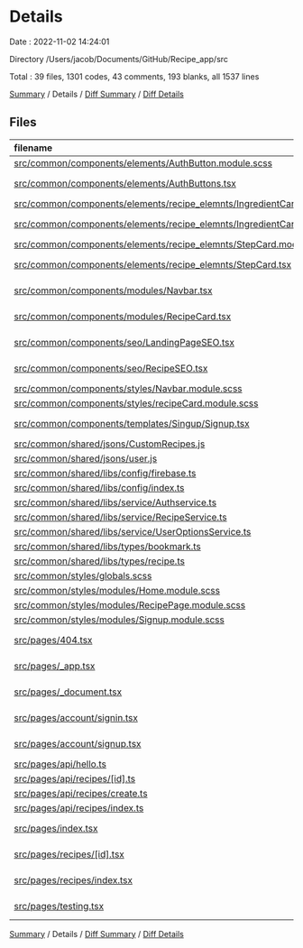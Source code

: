 # Details

Date : 2022-11-02 14:24:01

Directory /Users/jacob/Documents/GitHub/Recipe_app/src

Total : 39 files,  1301 codes, 43 comments, 193 blanks, all 1537 lines

[Summary](results.md) / Details / [Diff Summary](diff.md) / [Diff Details](diff-details.md)

## Files
| filename | language | code | comment | blank | total |
| :--- | :--- | ---: | ---: | ---: | ---: |
| [src/common/components/elements/AuthButton.module.scss](/src/common/components/elements/AuthButton.module.scss) | SCSS | 0 | 0 | 1 | 1 |
| [src/common/components/elements/AuthButtons.tsx](/src/common/components/elements/AuthButtons.tsx) | TypeScript React | 60 | 0 | 5 | 65 |
| [src/common/components/elements/recipe_elemnts/IngredientCard.module.scss](/src/common/components/elements/recipe_elemnts/IngredientCard.module.scss) | SCSS | 0 | 0 | 1 | 1 |
| [src/common/components/elements/recipe_elemnts/IngredientCard.tsx](/src/common/components/elements/recipe_elemnts/IngredientCard.tsx) | TypeScript React | 10 | 0 | 2 | 12 |
| [src/common/components/elements/recipe_elemnts/StepCard.module.scss](/src/common/components/elements/recipe_elemnts/StepCard.module.scss) | SCSS | 0 | 0 | 1 | 1 |
| [src/common/components/elements/recipe_elemnts/StepCard.tsx](/src/common/components/elements/recipe_elemnts/StepCard.tsx) | TypeScript React | 0 | 0 | 1 | 1 |
| [src/common/components/modules/Navbar.tsx](/src/common/components/modules/Navbar.tsx) | TypeScript React | 39 | 0 | 3 | 42 |
| [src/common/components/modules/RecipeCard.tsx](/src/common/components/modules/RecipeCard.tsx) | TypeScript React | 20 | 0 | 3 | 23 |
| [src/common/components/seo/LandingPageSEO.tsx](/src/common/components/seo/LandingPageSEO.tsx) | TypeScript React | 26 | 0 | 9 | 35 |
| [src/common/components/seo/RecipeSEO.tsx](/src/common/components/seo/RecipeSEO.tsx) | TypeScript React | 42 | 0 | 9 | 51 |
| [src/common/components/styles/Navbar.module.scss](/src/common/components/styles/Navbar.module.scss) | SCSS | 46 | 0 | 1 | 47 |
| [src/common/components/styles/recipeCard.module.scss](/src/common/components/styles/recipeCard.module.scss) | SCSS | 6 | 0 | 1 | 7 |
| [src/common/components/templates/Singup/Signup.tsx](/src/common/components/templates/Singup/Signup.tsx) | TypeScript React | 179 | 21 | 14 | 214 |
| [src/common/shared/jsons/CustomRecipes.js](/src/common/shared/jsons/CustomRecipes.js) | JavaScript | 32 | 0 | 1 | 33 |
| [src/common/shared/jsons/user.js](/src/common/shared/jsons/user.js) | JavaScript | 12 | 0 | 1 | 13 |
| [src/common/shared/libs/config/firebase.ts](/src/common/shared/libs/config/firebase.ts) | TypeScript | 18 | 12 | 10 | 40 |
| [src/common/shared/libs/config/index.ts](/src/common/shared/libs/config/index.ts) | TypeScript | 3 | 0 | 2 | 5 |
| [src/common/shared/libs/service/Authservice.ts](/src/common/shared/libs/service/Authservice.ts) | TypeScript | 28 | 0 | 6 | 34 |
| [src/common/shared/libs/service/RecipeService.ts](/src/common/shared/libs/service/RecipeService.ts) | TypeScript | 40 | 0 | 8 | 48 |
| [src/common/shared/libs/service/UserOptionsService.ts](/src/common/shared/libs/service/UserOptionsService.ts) | TypeScript | 35 | 0 | 5 | 40 |
| [src/common/shared/libs/types/bookmark.ts](/src/common/shared/libs/types/bookmark.ts) | TypeScript | 4 | 0 | 0 | 4 |
| [src/common/shared/libs/types/recipe.ts](/src/common/shared/libs/types/recipe.ts) | TypeScript | 27 | 0 | 3 | 30 |
| [src/common/styles/globals.scss](/src/common/styles/globals.scss) | SCSS | 27 | 0 | 6 | 33 |
| [src/common/styles/modules/Home.module.scss](/src/common/styles/modules/Home.module.scss) | SCSS | 26 | 0 | 0 | 26 |
| [src/common/styles/modules/RecipePage.module.scss](/src/common/styles/modules/RecipePage.module.scss) | SCSS | 0 | 0 | 1 | 1 |
| [src/common/styles/modules/Signup.module.scss](/src/common/styles/modules/Signup.module.scss) | SCSS | 59 | 0 | 12 | 71 |
| [src/pages/404.tsx](/src/pages/404.tsx) | TypeScript React | 11 | 0 | 3 | 14 |
| [src/pages/_app.tsx](/src/pages/_app.tsx) | TypeScript React | 7 | 2 | 5 | 14 |
| [src/pages/_document.tsx](/src/pages/_document.tsx) | TypeScript React | 15 | 0 | 2 | 17 |
| [src/pages/account/signin.tsx](/src/pages/account/signin.tsx) | TypeScript React | 121 | 0 | 14 | 135 |
| [src/pages/account/signup.tsx](/src/pages/account/signup.tsx) | TypeScript React | 121 | 0 | 14 | 135 |
| [src/pages/api/hello.ts](/src/pages/api/hello.ts) | TypeScript | 10 | 1 | 3 | 14 |
| [src/pages/api/recipes/[id].ts](/src/pages/api/recipes/%5Bid%5D.ts) | TypeScript | 19 | 0 | 3 | 22 |
| [src/pages/api/recipes/create.ts](/src/pages/api/recipes/create.ts) | TypeScript | 21 | 1 | 3 | 25 |
| [src/pages/api/recipes/index.ts](/src/pages/api/recipes/index.ts) | TypeScript | 13 | 1 | 3 | 17 |
| [src/pages/index.tsx](/src/pages/index.tsx) | TypeScript React | 22 | 1 | 5 | 28 |
| [src/pages/recipes/[id].tsx](/src/pages/recipes/%5Bid%5D.tsx) | TypeScript React | 71 | 3 | 14 | 88 |
| [src/pages/recipes/index.tsx](/src/pages/recipes/index.tsx) | TypeScript React | 22 | 0 | 3 | 25 |
| [src/pages/testing.tsx](/src/pages/testing.tsx) | TypeScript React | 109 | 1 | 15 | 125 |

[Summary](results.md) / Details / [Diff Summary](diff.md) / [Diff Details](diff-details.md)